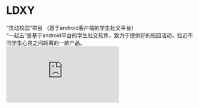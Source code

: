 # LDXY
“灵动校园”项目 （基于android客户端的学生社交平台）<br>
“一起去”是基于android平台的学生社交软件，致力于提供好的校园活动，拉近不同学生心灵之间距离的一款产品。
![image](https://github.com/sjaiwl/LDXY/edit/master/README.md)
